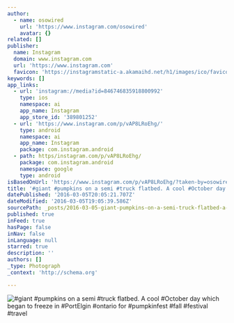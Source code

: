 ```yaml
---
author:
  - name: osowired
    url: 'https://www.instagram.com/osowired'
    avatar: {}
related: []
publisher:
  name: Instagram
  domain: www.instagram.com
  url: 'https://www.instagram.com'
  favicon: 'https://instagramstatic-a.akamaihd.net/h1/images/ico/favicon.ico/7cdab0872b15.ico'
keywords: []
app_links:
  - url: 'instagram://media?id=846746835918800992'
    type: ios
    namespace: ai
    app_name: Instagram
    app_store_id: '389801252'
  - url: 'https://www.instagram.com/p/vAP8LRoEhg/'
    type: android
    namespace: ai
    app_name: Instagram
    package: com.instagram.android
  - path: https/instagram.com/p/vAP8LRoEhg/
    package: com.instagram.android
    namespace: google
    type: android
isBasedOnUrl: 'https://www.instagram.com/p/vAP8LRoEhg/?taken-by=osowired'
title: '#giant #pumpkins on a semi #truck flatbed. A cool #October day which began to freeze in #PortElgin #ontario for #pumpkinfest #fall #festival #travel'
datePublished: '2016-03-05T20:05:21.707Z'
dateModified: '2016-03-05T19:05:39.586Z'
sourcePath: _posts/2016-03-05-giant-pumpkins-on-a-semi-truck-flatbed-a-cool-october-d.md
published: true
inFeed: true
hasPage: false
inNav: false
inLanguage: null
starred: true
description: ''
authors: []
_type: Photograph
_context: 'http://schema.org'

---
```

![&num;giant &num;pumpkins on a semi &num;truck flatbed&period; A cool &num;October day which began to freeze in &num;PortElgin &num;ontario for &num;pumpkinfest &num;fall &num;festival &num;travel](https://scontent.cdninstagram.com/t51.2885-15/e15/10787918_612677528842671_1573767824_n.jpg?ig_cache_key=ODQ2NzQ2ODM1OTE4ODAwOTky.2)